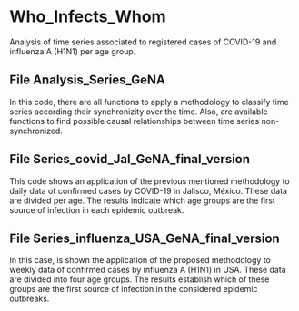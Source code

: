 # Who_Infects_Whom
 Analysis of time series associated to registered cases of COVID-19 and influenza A (H1N1) per age group.
 ## File Analysis_Series_GeNA
 In this code, there are all functions to apply a methodology to classify time series according their synchronizity over the time. Also, are available functions to find possible causal relationships between time series non-synchronized.
 ## File Series_covid_Jal_GeNA_final_version
 This code shows an application of the previous mentioned methodology to daily data of confirmed cases by COVID-19 in Jalisco, México. These data are divided per age. The results indicate which age groups are the first source of infection in each epidemic outbreak.
 ## File Series_influenza_USA_GeNA_final_version
 In this case, is shown the application of the proposed methodology to weekly data of confirmed cases by influenza A (H1N1) in USA. These data are divided into four age groups. The results establish which of these groups are the first source of infection in the considered epidemic outbreaks.
